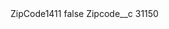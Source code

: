 <?xml version="1.0" encoding="UTF-8"?>
<CustomMetadata xmlns="http://soap.sforce.com/2006/04/metadata" xmlns:xsi="http://www.w3.org/2001/XMLSchema-instance" xmlns:xsd="http://www.w3.org/2001/XMLSchema">
    <label>ZipCode1411</label>
    <protected>false</protected>
    <values>
        <field>Zipcode__c</field>
        <value xsi:type="xsd:string">31150</value>
    </values>
</CustomMetadata>
